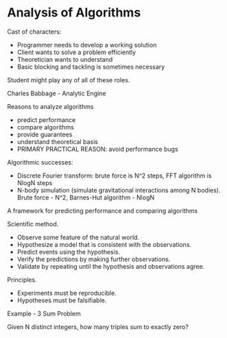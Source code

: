 # Analysis of Algorithms

Cast of characters:
- Programmer needs to develop a working solution
- Client wants to solve a problem efficiently
- Theoretician wants to understand
- Basic blocking and tackling is sometimes necessary

Student might play any of all of these roles.

Charles Babbage - Analytic Engine

Reasons to analyze algorithms
- predict performance
- compare algorithms
- provide guarantees
- understand theoretical basis
- PRIMARY PRACTICAL REASON: avoid performance bugs

Algorithmic successes:
- Discrete Fourier transform: brute force is N^2 steps, FFT algorithm is NlogN steps
- N-body simulation (simulate gravitational interactions among N bodies). Brute force - N^2, Barnes-Hut algorithm - NlogN

A framework for predicting performance and comparing algorithms

Scientific method.
- Observe some feature of the natural world.
- Hypothesize a model that is consistent with the observations.
- Predict events using the hypothesis.
- Verify the predictions by making further observations.
- Validate by repeating until the hypothesis and observations agree. 

Principles.
- Experiments must be reproducible.
- Hypotheses must be falsifiable.

Example - 3 Sum Problem

Given N distinct integers, how many triples sum to exactly zero?


